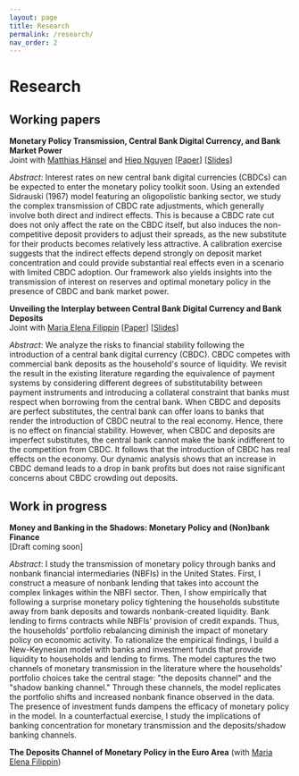 ```yaml
---
layout: page
title: Research
permalink: /research/
nav_order: 2
---
```


# Research


## Working papers

**Monetary Policy Transmission, Central Bank Digital Currency, and Bank Market Power**<br /> 
Joint with [Matthias Hänsel](https://www.hhs.se/en/persons/h/hansel-matthias-emmanuel/) and [Hiep Nguyen](https://www.katalog.uu.se/empinfo/?id=N19-1602) [[Paper](../assets/papers/mp_cbdc_bankpower.pdf)] [[Slides](../assets/papers/mp_cbdc_bankpower_slides.pdf)] <br /> 

*Abstract*: Interest rates on new central bank digital currencies (CBDCs) can be expected to enter the monetary policy toolkit soon. Using an extended Sidrauski (1967) model featuring an oligopolistic banking sector, we study the complex transmission of CBDC rate adjustments, which generally involve both direct and indirect effects. This is because a CBDC rate cut does not only affect the rate on the CBDC itself, but also induces the non-competitive deposit providers to adjust their spreads, as the new substitute for their products becomes relatively less attractive. A calibration exercise suggests that the indirect effects depend strongly on deposit market concentration and could provide substantial real effects even in a scenario with limited CBDC adoption. Our framework also yields insights into the transmission of interest on reserves and optimal monetary policy in the presence of CBDC and bank market power. <br /> 

**Unveiling the Interplay between Central Bank Digital Currency and Bank Deposits** <br /> 
Joint with [Maria Elena Filippin](https://www.mefilippin.com/) [[Paper](../assets/papers/interplay_cbdc_deposits.pdf)] [[Slides](../assets/papers/interplay_cbdc_deposits_slides.pdf)] <br /> 

*Abstract*: We analyze the risks to financial stability following the introduction of a central bank digital currency (CBDC). CBDC competes with commercial bank deposits as the household's source of liquidity. We revisit the result in the existing literature regarding the equivalence of payment systems by considering different degrees of substitutability between payment instruments and introducing a collateral constraint that banks must respect when borrowing from the central bank. When CBDC and deposits are perfect substitutes, the central bank can offer loans to banks that render the introduction of CBDC neutral to the real economy. Hence, there is no effect on financial stability. However, when CBDC and deposits are imperfect substitutes, the central bank cannot make the bank indifferent to the competition from CBDC. It follows that the introduction of CBDC has real effects on the economy. Our dynamic analysis shows that an increase in CBDC demand leads to a drop in bank profits but does not raise significant concerns about CBDC crowding out deposits. <br />

## Work in progress

**Money and Banking in the Shadows: Monetary Policy and (Non)bank Finance** <br />
[Draft coming soon]

*Abstract*: I study the transmission of monetary policy through banks and nonbank financial intermediaries (NBFIs) in the United States. First, I construct a measure of nonbank lending that takes into account the complex linkages within the NBFI sector. Then, I show empirically that following a surprise monetary policy tightening the households substitute away from bank deposits and towards nonbank-created liquidity. Bank lending to firms contracts while NBFIs' provision of credit expands. Thus, the households' portfolio rebalancing diminish the impact of monetary policy on economic activity. To rationalize the empirical findings, I build a New-Keynesian model with banks and investment funds that provide liquidity to households and lending to firms. The model captures the two channels of monetary transmission in the literature where the households' portfolio choices take the central stage: "the deposits channel" and the "shadow banking channel." Through these channels, the model replicates the portfolio shifts and increased nonbank finance observed in the data. The presence of investment funds dampens the efficacy of monetary policy in the model. In a counterfactual exercise, I study the implications of banking concentration for monetary transmission and the deposits/shadow banking channels. <br />

**The Deposits Channel of Monetary Policy in the Euro Area** (with [Maria Elena Filippin](https://www.mefilippin.com/)) <br />

